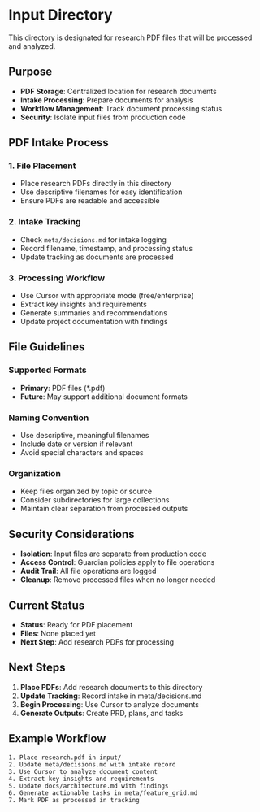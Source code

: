 # Input Directory

This directory is designated for research PDF files that will be processed and analyzed.

## Purpose

- **PDF Storage**: Centralized location for research documents
- **Intake Processing**: Prepare documents for analysis
- **Workflow Management**: Track document processing status
- **Security**: Isolate input files from production code

## PDF Intake Process

### 1. File Placement
- Place research PDFs directly in this directory
- Use descriptive filenames for easy identification
- Ensure PDFs are readable and accessible

### 2. Intake Tracking
- Check `meta/decisions.md` for intake logging
- Record filename, timestamp, and processing status
- Update tracking as documents are processed

### 3. Processing Workflow
- Use Cursor with appropriate mode (free/enterprise)
- Extract key insights and requirements
- Generate summaries and recommendations
- Update project documentation with findings

## File Guidelines

### Supported Formats
- **Primary**: PDF files (*.pdf)
- **Future**: May support additional document formats

### Naming Convention
- Use descriptive, meaningful filenames
- Include date or version if relevant
- Avoid special characters and spaces

### Organization
- Keep files organized by topic or source
- Consider subdirectories for large collections
- Maintain clear separation from processed outputs

## Security Considerations

- **Isolation**: Input files are separate from production code
- **Access Control**: Guardian policies apply to file operations
- **Audit Trail**: All file operations are logged
- **Cleanup**: Remove processed files when no longer needed

## Current Status

- **Status**: Ready for PDF placement
- **Files**: None placed yet
- **Next Step**: Add research PDFs for processing

## Next Steps

1. **Place PDFs**: Add research documents to this directory
2. **Update Tracking**: Record intake in meta/decisions.md
3. **Begin Processing**: Use Cursor to analyze documents
4. **Generate Outputs**: Create PRD, plans, and tasks

## Example Workflow

```
1. Place research.pdf in input/
2. Update meta/decisions.md with intake record
3. Use Cursor to analyze document content
4. Extract key insights and requirements
5. Update docs/architecture.md with findings
6. Generate actionable tasks in meta/feature_grid.md
7. Mark PDF as processed in tracking
```
